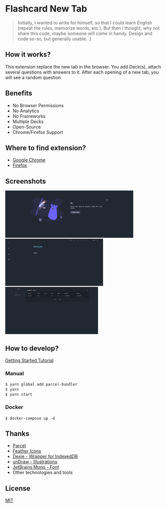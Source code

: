 # Flashcard New Tab

> Initially, I wanted to write for himself, so that I could learn English (repeat the rules, memorize words, etc.).
> But then I thought, why not share this code, maybe someone will come in handy. Design and code so-so,
> but generally usable. :)

## How it works?

This extension replace the new tab in the browser. You add Deck(s), attach several questions with answers to it.
After each opening of a new tab, you will see a random question.

## Benefits

- No Browser Permissions
- No Analytics
- No Frameworks
- Multiple Decks
- Open-Source
- Chrome/Firefox Support

## Where to find extension?

- [Google Chrome]()
- [Firefox](https://addons.mozilla.org/en-US/firefox/addon/flashcard-new-tab/)

## Screenshots

<p>
  <img alt="Welcome Page" height="150" src="https://raw.githubusercontent.com/alexeykhr/flashcard-new-tab/master/screenshots/welcome.jpeg" />
  <img alt="Home Page" height="150" src="https://raw.githubusercontent.com/alexeykhr/flashcard-new-tab/master/screenshots/main.jpeg" />
  <img alt="Settings Page" height="150" src="https://raw.githubusercontent.com/alexeykhr/flashcard-new-tab/master/screenshots/settings.jpeg" />
</p>

## How to develop?

[Getting Started Tutorial](https://developer.chrome.com/extensions/getstarted)

### Manual

```shell script
$ yarn global add parcel-bundler
$ yarn
$ yarn start
```

### Docker

```shell script
$ docker-compose up -d
```

## Thanks

- [Parcel](https://github.com/parcel-bundler/parcel)
- [Feather Icons](https://github.com/feathericons/feather)
- [Dexie - Wrapper for IndexedDB](https://github.com/dfahlander/Dexie.js)
- [unDraw - Illustrations](https://undraw.co/)
- [JetBrains Mono - Font](https://www.jetbrains.com/lp/mono/)
- Other technologies and tools

## License

[MIT](https://opensource.org/licenses/MIT)
